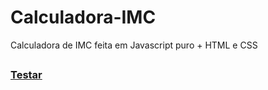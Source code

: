 # Calculadora-IMC
Calculadora de IMC feita em Javascript puro + HTML e CSS

<h2></h2>

<h3><a href="https://calculadora-imc-js.netlify.app/">Testar</h3>


